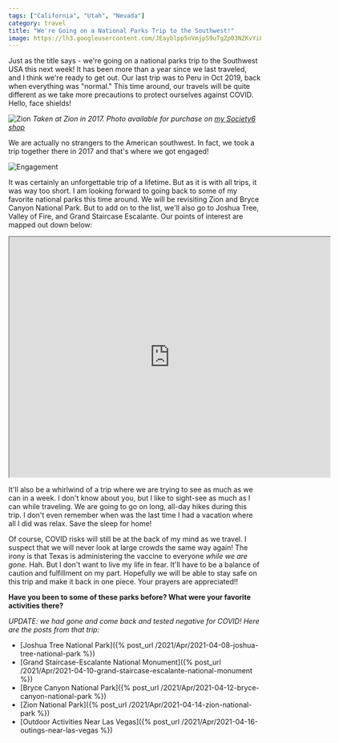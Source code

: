 ```yaml
---
tags: ["California", "Utah", "Nevada"]
category: travel
title: "We're Going on a National Parks Trip to the Southwest!"
image: https://lh3.googleusercontent.com/JEayblpp5nVmjpS9uTgZp03NZKvYiLvVb4YPQeSctDM8NKA1rc-Gh8LgTlNz6_10a3A6S5Ww_wx3MXcuCOGA6i8cFMWZMaUE0-GNdn584kRFbZL1d5y3AW2AjCXJWNsvVFQR0c03P_tYqTCZ0IHh4wZbne7gjpJ97vAMPRociYHmzvllwqYQFjIfMMYNJwjBhI0tdvWNf4p562woJVHxvEEwTkRw9XOXAw0ce-a7du5P_0Agj1CtYOSlN_ZhnVu8FkSbkUUzK04ZWM21MGK2m-KTX0-e36VImXwvLQD9gNbSNbx7gdN3SZeUBFMWQHE3cSeo9phndvkU0Z40iqb0E8dXDt0F5536uZCWuqXy0lU1a2GeqIdnK3HPeJJto6br_hH2tTvmDAz4c5tbPci0av4z0cjwRIQdQJEuCOA7DPFYM3wiL6rKOvZaRTi9zuE0HXtqdjqX_h-PH3Mu_IgV5W6KdfZTQBdUKOvkDAIG4F4Bnpaiby7Su6NM7x8k-gmbTmQfDMZ7TFlWcc6wNoO_xCwgfihLu4TeRBWPNVrn1WDVced2SGSldoB9FVuuzxeZyPa6GnohUZ2Y9HQnbahl2F2Z99fsVFoaRXELnS6xCyidikQLOS82mJDH6rddDhsZbNFTJ7dm2arBTAatFBVTGpLflYttRm-L-r_JTC7aoHpP1hYzvtJihNPxqKnUOGPKfOS8C1hn8-kxSEW7O1kF9foJVhBypIxnMIrakQA1WJHtHIlff4e4kxkMa-85HRslyOC20y6wajhwSHw3Jkg=w1440-h960-no?authuser=0
---
```

Just as the title says - we're going on a national parks trip to the Southwest USA this next week! It has been more than a year since we last traveled, and I think we're ready to get out. Our last trip was to Peru in Oct 2019, back when everything was "normal." This time around, our travels will be quite different as we take more precautions to protect ourselves against COVID. Hello, face shields!

![Zion](https://lh3.googleusercontent.com/JEayblpp5nVmjpS9uTgZp03NZKvYiLvVb4YPQeSctDM8NKA1rc-Gh8LgTlNz6_10a3A6S5Ww_wx3MXcuCOGA6i8cFMWZMaUE0-GNdn584kRFbZL1d5y3AW2AjCXJWNsvVFQR0c03P_tYqTCZ0IHh4wZbne7gjpJ97vAMPRociYHmzvllwqYQFjIfMMYNJwjBhI0tdvWNf4p562woJVHxvEEwTkRw9XOXAw0ce-a7du5P_0Agj1CtYOSlN_ZhnVu8FkSbkUUzK04ZWM21MGK2m-KTX0-e36VImXwvLQD9gNbSNbx7gdN3SZeUBFMWQHE3cSeo9phndvkU0Z40iqb0E8dXDt0F5536uZCWuqXy0lU1a2GeqIdnK3HPeJJto6br_hH2tTvmDAz4c5tbPci0av4z0cjwRIQdQJEuCOA7DPFYM3wiL6rKOvZaRTi9zuE0HXtqdjqX_h-PH3Mu_IgV5W6KdfZTQBdUKOvkDAIG4F4Bnpaiby7Su6NM7x8k-gmbTmQfDMZ7TFlWcc6wNoO_xCwgfihLu4TeRBWPNVrn1WDVced2SGSldoB9FVuuzxeZyPa6GnohUZ2Y9HQnbahl2F2Z99fsVFoaRXELnS6xCyidikQLOS82mJDH6rddDhsZbNFTJ7dm2arBTAatFBVTGpLflYttRm-L-r_JTC7aoHpP1hYzvtJihNPxqKnUOGPKfOS8C1hn8-kxSEW7O1kF9foJVhBypIxnMIrakQA1WJHtHIlff4e4kxkMa-85HRslyOC20y6wajhwSHw3Jkg=w1440-h960-no?authuser=0)
*Taken at Zion in 2017. Photo available for purchase on [my Society6 shop](https://society6.com/product/zion-national-park-utah-natural-landscape-sunset-photography_print?curator=jessicapei)*

We are actually no strangers to the American southwest. In fact, we took a trip together there in 2017 and that's where we got engaged!

![Engagement](https://lh3.googleusercontent.com/Zl7PFY-2I4_8rrHMgURJeLd_vQi94k7f-peMDVOXTLGaAXW8U05ACGdS6XP_LFH3hT2f8qaxsrWP8kUF98q-y8zmE4aZTg3mCdyFllbt_-7qI0YOmLBvNesdmna5dutn8-5SKKy6HVAtxgFxaPStsjVM8-p3jVcvk0f1x1acRC0WOBDsDriBM2Zgpo4g4pJhOYKfI-EA2KXfIAiNkI7TbPTLrWIAnEhfQhJOGQShSG0em8svw2p_AxQLl3U3Wg36HSpNaSQcT1jEW5Bkrab3gIfZYnTUxKMMBHpx3Ub8Lx2P8tHP80PU9V6d9fZd2N1bsKjBJbQvlRYzLJ27pYmU_XjlErlHxEv54l6fuY7zNS-qt1GGPz1IIdYYMs0fMHki89D_2VFyGNKaLtGxz4a9pT8c17eZDMPlYTseI-vhFyHDFdRyKCU_4gYP_iNesXGvw8pYDi1r8cPwmooJ99rxX_CeL8Td2KzHGRhYy4fY9IjQE3LJgh1chzKjEuxk7uj1gkZ4AmzeVEcka8-g_m2mXb2ESqryycRftFL3YLW16BfcwOAa3nE8-0gFwUXMquWGae8WxHwL9xZMhdND651xhRWRUW2C8whKdudxmADzYRe4aP9S_K8SOt4UiVFLV4iTUgGRrQOfyP6hn3MwY6gjmoM2zqKYO0JUl1hSUowgdYT3ffxH4WswA7hlya6551qnojLSQnrd4GI1H2MCDY4UwsBfCx9kPfyZAS8_rOYscdvrTO3XJY1q0rr5G6w2UjoSYN0JDF0kkeI87kbCD-U=w1372-h1029-no?authuser=0)

It was certainly an unforgettable trip of a lifetime. But as it is with all trips, it was way too short. I am looking forward to going back to some of my favorite national parks this time around. We will be revisiting Zion and Bryce Canyon National Park. But to add on to the list, we'll also go to Joshua Tree, Valley of Fire, and Grand Staircase Escalante. Our points of interest are mapped out down below:

<iframe src="https://www.google.com/maps/d/embed?mid=1Q5caCR4yomHpleTTdeAhkOXWTrC0IZ1u" width="640" height="480"></iframe>

It'll also be a whirlwind of a trip where we are trying to see as much as we can in a week. I don't know about you, but I like to sight-see as much as I can while traveling. We are going to go on long, all-day hikes during this trip. I don't even remember when was the last time I had a vacation where all I did was relax. Save the sleep for home!

Of course, COVID risks will still be at the back of my mind as we travel. I suspect that we will never look at large crowds the same way again! The irony is that Texas is administering the vaccine to everyone *while we are gone.* Hah. But I don't want to live my life in fear. It'll have to be a balance of caution and fulfillment on my part. Hopefully we will be able to stay safe on this trip and make it back in one piece. Your prayers are appreciated!!

**Have you been to some of these parks before? What were your favorite activities there?**

*UPDATE: we had gone and come back and tested negative for COVID! Here are the posts from that trip:*

- [Joshua Tree National Park]({% post_url /2021/Apr/2021-04-08-joshua-tree-national-park %})
- [Grand Staircase-Escalante National Monument]({% post_url /2021/Apr/2021-04-10-grand-staircase-escalante-national-monument %})
- [Bryce Canyon National Park]({% post_url /2021/Apr/2021-04-12-bryce-canyon-national-park %})
- [Zion National Park]({% post_url /2021/Apr/2021-04-14-zion-national-park %})
- [Outdoor Activities Near Las Vegas]({% post_url /2021/Apr/2021-04-16-outings-near-las-vegas %})